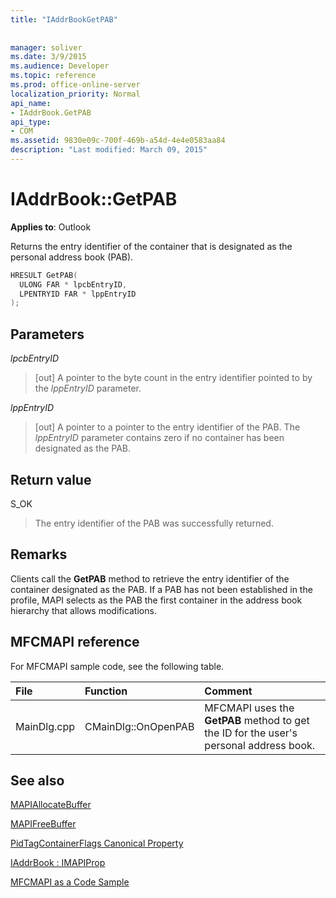 ```yaml
---
title: "IAddrBookGetPAB"
 
 
manager: soliver
ms.date: 3/9/2015
ms.audience: Developer
ms.topic: reference
ms.prod: office-online-server
localization_priority: Normal
api_name:
- IAddrBook.GetPAB
api_type:
- COM
ms.assetid: 9830e09c-700f-469b-a54d-4e4e0583aa84
description: "Last modified: March 09, 2015"
---
```


# IAddrBook::GetPAB

  
  
**Applies to**: Outlook 
  
Returns the entry identifier of the container that is designated as the personal address book (PAB).
  
```cpp
HRESULT GetPAB(
  ULONG FAR * lpcbEntryID,
  LPENTRYID FAR * lppEntryID
);
```

## Parameters

 _lpcbEntryID_
  
> [out] A pointer to the byte count in the entry identifier pointed to by the  _lppEntryID_ parameter. 
    
 _lppEntryID_
  
> [out] A pointer to a pointer to the entry identifier of the PAB. The  _lppEntryID_ parameter contains zero if no container has been designated as the PAB. 
    
## Return value

S_OK 
  
> The entry identifier of the PAB was successfully returned.
    
## Remarks

Clients call the **GetPAB** method to retrieve the entry identifier of the container designated as the PAB. If a PAB has not been established in the profile, MAPI selects as the PAB the first container in the address book hierarchy that allows modifications. 
  
## MFCMAPI reference

For MFCMAPI sample code, see the following table.
  
|**File**|**Function**|**Comment**|
|:-----|:-----|:-----|
|MainDlg.cpp  <br/> |CMainDlg::OnOpenPAB  <br/> |MFCMAPI uses the **GetPAB** method to get the ID for the user's personal address book.  <br/> |
   
## See also



[MAPIAllocateBuffer](mapiallocatebuffer.md)
  
[MAPIFreeBuffer](mapifreebuffer.md)
  
[PidTagContainerFlags Canonical Property](pidtagcontainerflags-canonical-property.md)
  
[IAddrBook : IMAPIProp](iaddrbookimapiprop.md)


[MFCMAPI as a Code Sample](mfcmapi-as-a-code-sample.md)

